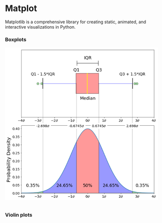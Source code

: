 # Matplot
Matplotlib is a comprehensive library for creating static,
animated, and interactive visualizations in Python.

### Boxplots

![boxplot](/img/companylogos/box_plot.png)

```
```

### Violin plots
```
```
